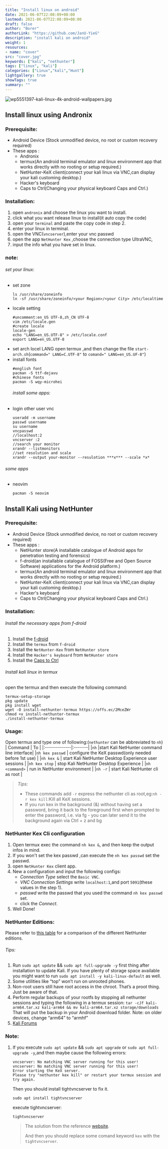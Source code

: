 ```yaml
---
title: "Install linux on android"
date: 2021-06-07T22:08:09+08:00
lastmod: 2021-06-07T22:08:09+08:00
draft: false
author: "Borer"
authorLink: "https://github.com/JanU-YieG"
description: "install kali on android"
weight: 1
resources:
- name: "cover"
src: "cover.jpg"
keywords: ["kali", "nethunter"]
tags: ["linux", "kali"]
categories: ["Linux","kali","Hunt"]
lightgallery: true
showTags: true
summary: ""
---
```

![wp5551397-kali-linux-4k-android-wallpapers.jpg](https://img.maocdn.cn/img/2021/06/07/wp5551397-kali-linux-4k-android-wallpapers.jpg)

## Install linux using Andronix

### Prerequisite:
- Android Device (Stock unmodified device, no root or custom recovery required)
- These apps : 
    - Andronix
    - termux(An android terminal emulator and linux environment app that works directly with no rooting or setup required.)
    - NetHunter-KeX client(connect your kali linux via VNC,can display your kali customing desktop.)
    - Hacker's keyboard
    - Caps to Ctrl(Changing your physical keyboard Caps and Ctrl.)

### Installation:

1. open `andronix` and choose the linux you want to install.
2. click what you want release linux to install(it auto copy the code)
3. open your `terminal` and paste the copy code in step 2.
4. enter your linux in terminal.
5. open the VNC(`vncserver`),enter your vnc passwd
6. open the app `NetHunter Kex` ,choose the connection type UltraVNC,
7. input the info what you have set in linux.

### note:
###### set your linux:
- set zone
    ```
    ls /usr/share/zoneinfo
    ln -sf /usr/share/zoneinfo/<your Region>/<your City> /etc/localtime
    ```
- locale setting
    ```
    #uncomment:en_US UTF-8,zh_CN UTF-8
    vim /etc/locale.gen
    #create locale
    locale-gen
    echo "LANG=en_US.UTF-8" > /etc/locale.conf
    export LANG=en_US.UTF-8
    ```
- set arch locel LANG
    open termux ,and then change the file `start-arch.sh`(`command=" LANG=C.UTF-8"` to `comand=" LANG=en_US.UF-8"`)
- install fonts
    ```
    #english font
    pacman -S ttf-dejavu
    #chinese fonts
    pacman -S wqy-microhei
    ```
    ###### install some apps:
- login other user vnc
    ```
    useradd -m username
    passwd username
    su username
    vncpasswd
    //localhost:2
    vncserver :2
    //search your monitor
    xrandr --listmonitors
    //set resolution and scale
    xrandr --output your-monitor --resulotion ***x*** --scale *x*
    ```

###### some apps
- neovim
    ```
    pacman -S neovim
    ```


## Install Kali using NetHunter
### Prerequisite:
- Android Device (Stock unmodified device, no root or custom recovery required)
- These apps : 
    - NetHunter store(A installable catalogue of Android apps for penetration testing and forensics)
    - f-droid(an installable catalogue of FOSS(Free and Open Source Software) applications for the Android platform.)
    - termux(An android terminal emulator and linux environment app that works directly with no rooting or setup required.)
    - NetHunter-KeX client(connect your kali linux via VNC,can display your kali customing desktop.)
    - Hacker's keyboard
    - Caps to Ctrl(Changing your physical keyboard Caps and Ctrl.)

### Installation:

###### Install the necessary apps from f-droid
1. Install the [f-droid](https://f-droid.org/)
2. Install the `termux` from `f-droid`
3. Install the `NetHunter-Kex` from `NetHunter store`
4. Install the `Hacker's keyboard` from `NetHunter store`
5. Install the [Caps to Ctrl](https://github.com/JanU-YieG/books-tools/raw/main/tool-software/android-tools/jpkcm-tcen-release.apk)

###### Install kali linux in termux
open the termux and then execute the following command:
```
termux-setup-storage
pkg update
pkg install wget
wget -O install-nethunter-termux https://offs.ec/2MceZWr
chmod +x install-nethunter-termux
./install-nethunter-termux
```

### Usage:
Open termux and type one of following:(`nethunter` can be abbreviated to `nh`)
|   Command    |   To   |
|:-------------|:-------|
|`nh` |start Kali NetHunter command line interface|
|`nh kex passwd` | configure the KeX passwd(only needed before 1st use) |
|`nh kex &` | start Kali NetHunter Desktop Experience user sessions |
|`nh kex stop` | stop Kali NetHunter Desktop Experience |
|`nh <command>` | run in NetHunter environment |
|`nh -r` | start Kali NetHunter cli as root |
> *Tips:*
> - These commands add `-r` express the nethunter cli as root,eg:`nh -r kex kill`:Kill all KeX sessions.
> - If you run kex in the background (&) without having set a password, bring it back to the foreground first when prompted to enter the password, i.e. via fg <job id> - you can later send it to the background again via Ctrl + z and bg <job id>

### NetHunter Kex Cli configuration

1. Open termux exec the command `nh kex &`, and then keep the output infos in mind.
2. If you won't set the kex passwd ,can execute the `nh kex passwd` set the passwd.
3. open `NetHunter Kex` client app.
4. New a configuration and input the following configs:
    - *Connection Type* select the `Basic VNC`.
    - *VNC Connection Settings* write `localhost:1`,and port `5091`(these values in the step 1).
    - *passwd* write the passwd that you used the command `nh kex passwd` set.
    - click the *Connect*.
5. Well Done!

### NetHunter Editions:
Please refer to [this table](https://www.kali.org/docs/nethunter/#1-0-nethunter-editions) for a comparison of the different NetHunter editions.

###### Tips:

1. Run `sudo apt update` && `sudo apt full-upgrade -y` first thing after installation to update Kali. If you have plenty of storage space available you might want to run `sudo apt install -y kali-linux-default` as well.
2. Some utilities like “top” won’t run on unrooted phones.
3. Non-root users still have root access in the chroot. That’s a proot thing. Just be aware of that.
4. Perform regular backups of your rootfs by stopping all nethunter sessions and typing the following in a termux session: `tar -cJf kali-arm64.tar.xz kali-arm64 && mv kali-arm64.tar.xz storage/downloads` That will put the backup in your Android download folder. Note: on older devices, change “arm64” to “armhf”
5. [Kali Forums](https://forums.kali.org/forumdisplay.php?14-NetHunter-Forums)

### Note:
1. If you execute `sudo apt update` && `sudo apt upgrade` or `sudo apt full-upgrade -y`,and then maybe cause the following errors:
    ```
    vncserver: No matching VNC server running for this user!
    vncserver: No matching VNC server running for this user!
    Error starting the KeX server.
    Please try "nethunter kex kill" or restart your termux session and try again.
    ```
    Then you should install tightvncserver to fix it.
    ```
    sudo apt install tightvncserver
    ```
    execute tightvncserver:
    ```
    tightvncserver
    ```
    > The solution from the reference [website](https://dannyda.com/2021/03/28/how-to-resolve-after-upgrade-nethunter-kali-linux-cant-start-connect-to-vnc/).
    >
    > And then you should replace some comand keyword `kex` with the `tightvncserver`.
